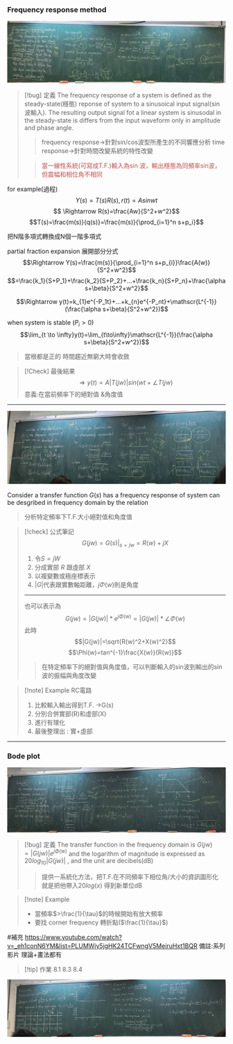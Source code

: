 ### Frequency response method

![](https://raw.githubusercontent.com/Ash0645/image_remote/main/202305240148828.jpg?token=AZUUVI4HO6MEGATCTK5JVUDENT6JG)

>[!bug] 定義
>The frequency response of a system is defined as the steady-state(穩態) reponse of system to a sinusoical input signal(sin波輸入). The resulting output signal fot a linear system is sinusodal in the steady-state is differs from the input waveform only in amplitude and phase angle.
>
>>frequency response->針對sin/cos波型所產生的不同響應分析
>>time response->針對時間改變系統的特性改變
>
>><font color="#c0504d">當一線性系統(可寫成T.F.)輸入為sin 波，輸出穩態為同頻率sin波，但震幅和相位角不相同</font>

for example(過程)
$$Y(s)=T(s)R(s),r(t)=Asinwt$$
$$  \Rightarrow R(s)=\frac{Aw}{S^2+w^2}$$
$$T(s)=\frac{m(s)}{q(s)}=\frac{m(s)}{\prod_{i=1}^n s+p_i}$$

把N階多項式轉換成N個一階多項式

partial fraction expansion 展開部分分式
$$\Rightarrow Y(s)=\frac{m(s)}{\prod_{i=1}^n s+p_{i}}\frac{A(w)}{S^2+w^2}$$
$$=\frac{k_1}{S+P_1}+\frac{k_2}{S+P_2}+...+\frac{k_n}{S+P_n}+\frac{\alpha s+\beta}{S^2+w^2}$$

$$\Rightarrow y(t)=k_{1}e^{-P_1t}+...+k_{n}e^{-P_nt}+\mathscr{L^{-1}}(\frac{\alpha s+\beta}{S^2+w^2})$$


when system is stable ($P_i>0$)
$$\lim_{t \to \infty}y(t)=\lim_{t\to\infty}\mathscr{L^{-1}}(\frac{\alpha s+\beta}{S^2+w^2})$$
>當根都是正的 時間趨近無窮大時會收斂

>[!Check] 最後結果
>$$\Rightarrow y(t)=A|T(jw)|sin(wt+\angle {T(jw)}$$
>意義:在當前頻率下的絕對值 &角度值

---

![](https://raw.githubusercontent.com/Ash0645/image_remote/main/202305240214942.jpg?token=AZUUVI6SNYSMVEXPAWJ27D3ENUBLA)

Consider a transfer function $G(s)$ has a frequency response of system can be desgribed in frequency domain by the relation 

>分析特定頻率下T.F.大小絕對值和角度值

>[!check] 公式筆記
>$$G(jw)=G(s)|_{s=jw}=R(w)+jX$$
>1. 令$S=jW$
>2. 分成實部 $R$ 跟虛部 $X$
>3. 以複變數或極座標表示
>4. $|G|$代表跟實數軸距離，$j\Phi(w)$則是角度
>---
>也可以表示為
>$$G(jw)=|G(jw)|*e^{j\Phi(w)}=|G(jw)|*\angle {\Phi(w)}$$
>此時
>$$|G(jw)|=\sqrt{R(w)^2+X(w)^2}$$
>$$\Phi(w)=tan^{-1}\frac{X(w)}{R(w)}$$
>
>>在特定頻率下的絕對值與角度值，可以判斷輸入的sin波到輸出的sin波的振幅與角度改變

>[!note] Example RC電路
>1. 比較輸入輸出得到T.F. ->G(s)
>3. 分別合併實部(R)和虛部(X)
>4. 進行有理化
>5. 最後整理出 : 實+虛部

---
### Bode plot

![](https://raw.githubusercontent.com/Ash0645/image_remote/main/202305240243564.jpg?token=AZUUVI44TCY7BH4ALGO4QMTENUEZQ)

>[!bug] 定義
>The transfer function in the frequency domain is $G(jw)=|G(jw)|e^{j\Phi(w)}$ and the logarithm of magnitude is expressed as $20log_{10}|G(jw)|$ , and the unit are decibels(dB)
>
>> 提供一系統化方法，把T.F.在不同頻率下相位角/大小的資訊圖形化
> 就是把他帶入$20log(x)$ 得到新單位dB

>[!note] Example
>- 當頻率$>\frac{1}{\tau}$的時候開始有放大頻率
>- 要找 corner frequency 轉折點($\frac{1}{\tau}$)

#補充 https://www.youtube.com/watch?v=_eh1conN6YM&list=PLUMWjy5jgHK24TCFwngV5MeiruHxt1BQR
備註:系列影片 理論+畫法都有

>[!tip] 作業
>8.1 8.3 8.4

![](https://raw.githubusercontent.com/Ash0645/image_remote/main/202306052224525.jpeg)
